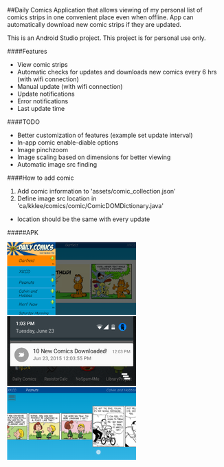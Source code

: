 ##Daily Comics
Application that allows viewing of my personal list of comics strips in one convenient place even when offline. App can automatically download new comic strips if they are updated.

This is an Android Studio project.
This project is for personal use only.

####Features
* View comic strips 
* Automatic checks for updates and downloads new comics every 6 hrs (with wifi connection)
* Manual update (with wifi connection)
* Update notifications
* Error notifications
* Last update time

####TODO
* Better customization of features (example set update interval)
* In-app comic enable-diable options
* Image pinchzoom
* Image scaling based on dimensions for better viewing
* Automatic image src finding

####How to add comic
1. Add comic information to 'assets/comic_collection.json'
2. Define image src location in 'ca/kklee/comics/comic/ComicDOMDictionary.java'
  * location should be the same with every update
 
#####APK
<img src='https://chart.googleapis.com/chart?cht=qr&chl=https%3A%2F%2Fgithub.com%2Fkklee305%2FComics%2Fblob%2Fmaster%2Fapk%2FComics.apk%3Fraw%3Dtrue&chs=180x180&choe=UTF-8&chld=L|2' alt=''></a>

<img src="https://github.com/kklee305/Comics/blob/master/screenshots/New%20Comics.png" width="300">

<img src="https://github.com/kklee305/Comics/blob/master/screenshots/Notifications.png" width="300">

<img src="https://github.com/kklee305/Comics/blob/master/screenshots/Scrolling.png" width="300">
